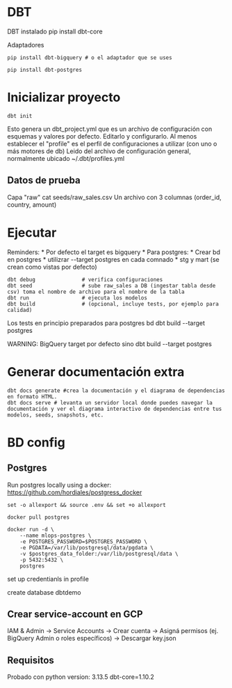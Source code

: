 # DBT

DBT instalado
	pip install dbt-core


Adaptadores

	pip install dbt-bigquery # o el adaptador que se uses

	pip install dbt-postgres



# Inicializar proyecto

	dbt init

Esto genera un dbt_project.yml que es un archivo de configuración con esquemas y valores por defecto.
Editarlo y configurarlo. Al menos establecer el "profile" es el perfil de configuraciones a utilizar (con uno o más motores de db)
Leido del archivo de configuración general, normalmente ubicado ~/.dbt/profiles.yml


## Datos de prueba

Capa "raw"
	cat seeds/raw_sales.csv
Un archivo con 3 columnas (order_id, country, amount)



# Ejecutar

Reminders:
	* Por defecto el target es bigquery
	* Para postgres:
		* Crear bd en postgres
		* utilizrar --target postgres en cada comnado
	* stg y mart (se crean como vistas por defecto)

	dbt debug               # verifica configuraciones
	dbt seed                # sube raw_sales a DB (ingestar tabla desde csv) toma el nombre de archivo para el nombre de la tabla
	dbt run                 # ejecuta los modelos
	dbt build               # (opcional, incluye tests, por ejemplo para calidad)

Los tests en principio preparados para postgres bd
	dbt build --target postgres


WARNING: BigQuery target por defecto
sino
	dbt build --target postgres


# Generar documentación extra


	dbt docs generate #crea la documentación y el diagrama de dependencias en formato HTML.
	dbt docs serve # levanta un servidor local donde puedes navegar la documentación y ver el diagrama interactivo de dependencias entre tus modelos, seeds, snapshots, etc.


# BD config
## Postgres

Run postgres locally using a docker: https://github.com/hordiales/postgress_docker

	set -o allexport && source .env && set +o allexport

	docker pull postgres

	docker run -d \
		--name mlops-postgres \
		-e POSTGRES_PASSWORD=$POSTGRES_PASSWORD \
		-e PGDATA=/var/lib/postgresql/data/pgdata \
		-v $postgres_data_folder:/var/lib/postgresql/data \
		-p 5432:5432 \
		postgres

set up credentianls in profile

create database dbtdemo

## Crear service-account en GCP

IAM & Admin → Service Accounts → Crear cuenta → Asigná permisos (ej. BigQuery Admin o roles específicos) → Descargar key.json


## Requisitos

Probado con python version: 3.13.5
dbt-core=1.10.2
